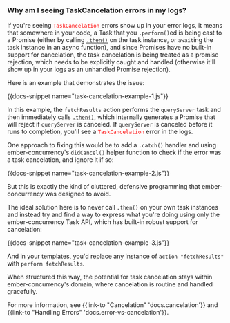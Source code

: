 <h3>Why am I seeing TaskCancelation errors in my logs?</h3>

<p>
If you're seeing <code style="color:red;">TaskCancelation</code> errors show
up in your error logs,
it means that somewhere in your code, a Task that you <code>.perform()</code>ed
is being cast to a Promise (either by calling
<a href="/api/TaskInstance.html#then"><code>.then()</code></a> on
the task instance, or <code>await</code>ing the task instance in an
async function),
and since Promises have no built-in support for
cancelation, the task cancelation is being treated as a
promise rejection, which needs to be explicitly caught and handled
(otherwise it'll show up in your logs as an unhandled Promise rejection).
</p>

<p>
Here is an example that demonstrates the issue:
</p>

{{docs-snippet name="task-cancelation-example-1.js"}}

<p>
In this example, the <code>fetchResults</code> action performs
the <code>queryServer</code> task and then immediately calls
<a href="/api/TaskInstance.html#then"><code>.then()</code></a>,
which internally generates a Promise that will reject if
<code>queryServer</code> is canceled. If <code>queryServer</code>
is canceled before it runs to completion, you'll see a
<code style="color:red;">TaskCancelation</code> error in the logs.
</p>

<p>
One approach to fixing this would be to add a <code>.catch()</code>
handler and using ember-concurrency's <code>didCancel()</code> helper
function to check if the error was a task cancelation, and ignore it
if so:
</p>

{{docs-snippet name="task-cancelation-example-2.js"}}

<p>
But this is exactly the kind of cluttered, defensive programming
that ember-concurrency was designed to avoid.
</p>

<p>
The ideal solution here is to never call <code>.then()</code> on your
own task instances and instead try and find a way to express what
you're doing using only the ember-concurrency Task API, which has
built-in robust support for cancelation:
</p>

{{docs-snippet name="task-cancelation-example-3.js"}}

<p>
And in your templates, you'd replace any instance of
<code>action "fetchResults"</code> with <code>perform fetchResults</code>.
</p>

<p>
When structured this way, the potential for task cancelation stays
within ember-concurrency's domain, where cancelation is routine and
handled gracefully.
</p>

<p>
For more information, see
{{link-to "Cancelation" 'docs.cancelation'}} and
{{link-to "Handling Errors" 'docs.error-vs-cancelation'}}.
</p>

